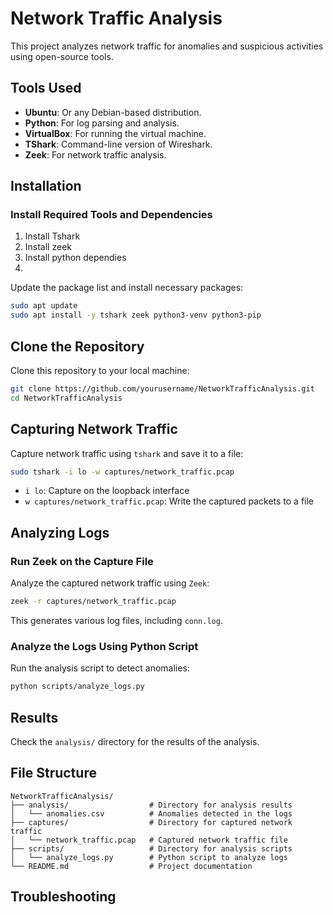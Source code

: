 # Network Traffic Analysis

This project analyzes network traffic for anomalies and suspicious activities using open-source tools.

## Tools Used

- **Ubuntu**:  Or any Debian-based distribution.
- **Python**: For log parsing and analysis.
- **VirtualBox**: For running the virtual machine.
- **TShark**: Command-line version of Wireshark.
- **Zeek**: For network traffic analysis.

## Installation

### Install Required Tools and Dependencies

1. Install Tshark
2. Install zeek
3. Install python dependies
4. 
Update the package list and install necessary packages:

```bash
sudo apt update
sudo apt install -y tshark zeek python3-venv python3-pip
```

## Clone the Repository

Clone this repository to your local machine:

```bash
git clone https://github.com/yourusername/NetworkTrafficAnalysis.git
cd NetworkTrafficAnalysis
```

## Capturing Network Traffic

Capture network traffic using `tshark` and save it to a file:

```bash
sudo tshark -i lo -w captures/network_traffic.pcap
```
- `i lo`: Capture on the loopback interface
- `w captures/network_traffic.pcap`: Write the captured packets to a file

## Analyzing Logs

### Run Zeek on the Capture File

Analyze the captured network traffic using `Zeek`:

```bash
zeek -r captures/network_traffic.pcap
```

This generates various log files, including `conn.log`.

### Analyze the Logs Using Python Script

Run the analysis script to detect anomalies:

```bash
python scripts/analyze_logs.py
```

## Results

Check the `analysis/` directory for the results of the analysis.

## File Structure
```
NetworkTrafficAnalysis/
├── analysis/                  # Directory for analysis results
│   └── anomalies.csv          # Anomalies detected in the logs
├── captures/                  # Directory for captured network traffic
│   └── network_traffic.pcap   # Captured network traffic file
├── scripts/                   # Directory for analysis scripts
│   └── analyze_logs.py        # Python script to analyze logs
└── README.md                  # Project documentation
```

## Troubleshooting


